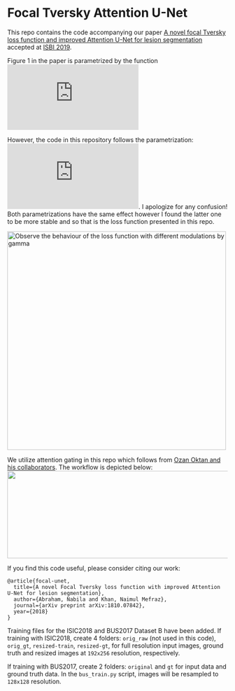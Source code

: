 # Focal Tversky Attention U-Net

This repo contains the code accompanying our paper [A novel focal Tversky loss function and improved Attention U-Net for lesion segmentation](https://arxiv.org/abs/1810.07842) accepted at [ISBI 2019](https://biomedicalimaging.org/2019/).

Figure 1 in the paper is parametrized by the function ![](https://latex.codecogs.com/gif.latex?1%20-%28TI_c%29%5E%7B%7B%5Cfrac%7B1%7D%7B%5Cgamma%7D%7D%7D)

However, the code in this repository follows the parametrization: ![](https://latex.codecogs.com/gif.latex?%281%20-TI_c%29%5E%7B%7B%5Cfrac%7B1%7D%7B%5Cgamma%7D%7D%7D). I apologize for any confusion! Both parametrizations have the same effect however I found the latter one to be more stable and so that is the loss function presented in this repo. 

<img src="https://github.com/nabsabraham/focal-tversky-unet/blob/master/images/ftl.png" alt="Observe the behaviour of the loss function with different modulations by gamma" width="500"/> 

We utilize attention gating in this repo which follows from [Ozan Oktan and his collaborators](https://arxiv.org/abs/1804.03999). The workflow is depicted below:
<img src="https://github.com/nabsabraham/focal-tversky-unet/blob/master/images/ag.png" width="600" height="200"> 

If you find this code useful, please consider citing our work:

```
@article{focal-unet,
  title={A novel Focal Tversky loss function with improved Attention U-Net for lesion segmentation},
  author={Abraham, Nabila and Khan, Naimul Mefraz},
  journal={arXiv preprint arXiv:1810.07842},
  year={2018}
}
```

Training files for the ISIC2018 and BUS2017 Dataset B have been added. 
If training with ISIC2018, create 4 folders: `orig_raw` (not used in this code), `orig_gt`, `resized-train`, `resized-gt`, for full 
resolution input images, ground truth and resized images at `192x256` resolution, respectively.

If training with BUS2017, create 2 folders: `original` and `gt` for input data and ground truth data. In the `bus_train.py` script, images 
will be resampled to `128x128` resolution. 


